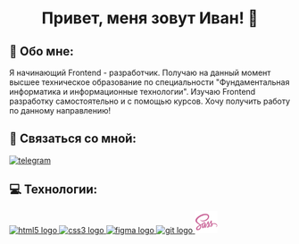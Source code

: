 <h1 align="center">Привет, меня зовут Иван! 👋</h1>

<h2 align="left">🚀 Обо мне:</h2>
<p align="left"> 
Я начинающий Frontend - разработчик.
Получаю на данный момент высшее техническое образование по специальности "Фундаментальная информатика и информационные технологии". 
Изучаю Frontend разработку самостоятельно и с помощью курсов.
Хочу получить работу по данному направлению!
</p>

<h2 align="left">🔗 Связаться со мной:</h2>
  <div id="badges">
    <a href="https://t.me/Futtur1stt" target="_blank">
      <img src="https://cdn-icons-png.flaticon.com/512/2111/2111646.png" width="40" height="40" alt="telegram" />
    </a>
  </div>

<h2 align="left">💻 Технологии:</h2>
  <div id="texnology">
    <a href="" target="_blank">
      <img src="https://cdn.jsdelivr.net/gh/devicons/devicon/icons/html5/html5-original.svg" width="40" height="40" alt="html5 logo" />
    </a>
    <a href="" target="_blank">
      <img src="https://cdn.jsdelivr.net/gh/devicons/devicon/icons/css3/css3-original.svg" width="40" height="40" alt="css3 logo" />
    </a>
    <a href="" target="_blank">
      <img src="https://www.vectorlogo.zone/logos/figma/figma-icon.svg" width="40" height="40" alt="figma logo" />
    </a>
    <a href="" target="_blank">
      <img src="https://www.vectorlogo.zone/logos/git-scm/git-scm-icon.svg" width="40" height="40" alt="git logo" />
    </a>
    <a href="" target="_blank">
      <img src="https://raw.githubusercontent.com/devicons/devicon/master/icons/sass/sass-original.svg" width="40" height="40" alt="scss logo" />
    </a>
  </div>

